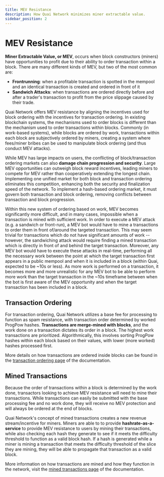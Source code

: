 ```yaml
---
title: MEV Resistance
description: How Quai Network minimizes miner extractable value.
sidebar_position: 2
---
```


# MEV Resistance

**Miner Extractable Value, or MEV**, occurs when block constructors (miners) have opportunities to profit due to their ability to order transaction within a block. There are many different kinds of MEV, but two of the most common are:

- **Frontrunning**: when a profitable transaction is spotted in the mempool and an identical transaction is created and ordered in front of it
- **Sandwich Attacks**: when transactions are ordered directly before and after a trader's transaction to profit from the price slippage caused by their trade.

Quai Network offers MEV resistance by aligning the incentives used for block ordering with the incentives for transaction ordering. In existing blockchain systems, the mechanisms used to order blocks is different than the mechanism used to order transactions within blocks. Commonly (in work-based systems), while blocks are ordered by work, transactions within each block are subjectively ordered by miners, creating a system where fees/miner bribes can be used to manipulate block ordering (and thus conduct MEV attacks).

While MEV has large impacts on users, the conflicting of block/transaction ordering markets can also **damage chain progression and security**. Large MEV opportunities can outweigh block reward incentives, leading miners to compete for MEV rather than cooperatively extending the longest chain. Implementing one unified market for both block and transaction ordering eliminates this competition, enhancing both the security and finalization speed of the network. To implement a hash-based ordering market, it must govern both transaction and block ordering, removing conflicts between transaction and block progression.

Within this new system of ordering based on work, MEV becomes significantly more difficult, and in many cases, impossible when a transaction is mined with sufficient work. In order to execute a MEV attack (e.g. a sandwich or front-run), a MEV bot would have to mine a transactions to order them in front of/around the targeted transaction. This may seem trivial for transactions which do not have significant amounts of work -- however, the sandwiching attack would require finding a mined transaction which is directly in front of and behind the target transaction. Moreover, any MEV bot would have to execute these attacks in real-time, performing all the necessary work between the point at which the target transaction first appears in a public mempool and when it is included in a block (within Quai, expected to be ~10s or less). As more work is performed on a transaction, it becomes more and more unrealistic for any MEV bot to be able to perform more work than the target transaction in the ~10s timeframe between when the bot is first aware of the MEV opportunity and when the target transaction has been included in a block.

## Transaction Ordering

For transaction ordering, Quai Network utilizes a base fee for processing to function as spam resistance, with transaction order determined by worked ProgPow hashes. **Transactions are merge-mined with blocks**, and the work done on a transaction dictates its order in a block. The highest work transactions are prioritized. Algorithmically, this involves sorting ProgPow hashes within each block based on their values, with lower (more worked) hashes processed first.

More details on how transactions are ordered inside blocks can be found in the [transaction ordering page](/learn/advanced-introduction/mev-resistance/transaction-ordering) of the documentation.

## Mined Transactions

Because the order of transactions within a block is determined by the work done, transactors looking to achieve MEV resistance will need to mine their transactions. While transactions can easily be submitted with the base processing fee and no work done, they will receive no MEV protection and will always be ordered at the end of blocks.

Quai Network's concept of mined transactions creates a new revenue stream/incentive for miners. Miners are able to to provide **hashrate-as-a-service** to provide MEV resistance to users by mining their transactions, while also checking each hash they generate to see if it meets the difficulty threshold to function as a valid block hash. If a hash is generated while a miner is mining a transaction that meets the difficulty threshold of the slice they are mining, they will be able to propagate that transaction as a valid block.

More information on how transactions are mined and how they function in the network, visit the [mined transactions page](/learn/advanced-introduction/mev-resistance/mined-transactions) of the documentation.
